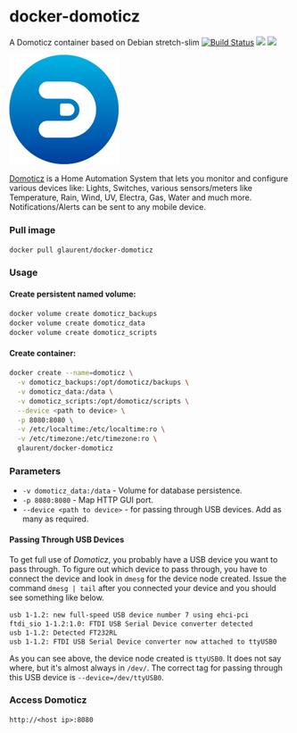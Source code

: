 # docker-domoticz
A Domoticz container based on Debian stretch-slim
[![Build Status](https://travis-ci.org/iamthemitch/docker-domoticz.svg?branch=master)](https://travis-ci.org/iamthemitch/docker-domoticz) [![](https://images.microbadger.com/badges/image/glaurent/docker-domoticz.svg)](https://microbadger.com/images/glaurent/docker-domoticz) [![](https://images.microbadger.com/badges/version/glaurent/docker-domoticz.svg)](https://microbadger.com/images/glaurent/docker-domoticz)

[![domoticz](https://github.com/domoticz/domoticz/raw/master/www/images/logo.png)](http://www.domoticz.com)

[Domoticz](http://www.domoticz.com) is a Home Automation System that lets you monitor and configure various devices like: Lights, Switches, various sensors/meters like Temperature, Rain, Wind, UV, Electra, Gas, Water and much more. Notifications/Alerts can be sent to any mobile device.

### Pull image
`docker pull glaurent/docker-domoticz`

### Usage
#### Create persistent named volume:
~~~bash
docker volume create domoticz_backups
docker volume create domoticz_data
docker volume create domoticz_scripts
~~~
#### Create container:
~~~bash
docker create --name=domoticz \
  -v domoticz_backups:/opt/domoticz/backups \
  -v domoticz_data:/data \
  -v domoticz_scripts:/opt/domoticz/scripts \
  --device <path to device> \
  -p 8080:8080 \
  -v /etc/localtime:/etc/localtime:ro \
  -v /etc/timezone:/etc/timezone:ro \
  glaurent/docker-domoticz
~~~

### Parameters
* `-v domoticz_data:/data` - Volume for database persistence.
* `-p 8080:8080` - Map HTTP GUI port.
* `--device <path to device>` - for passing through USB devices. Add as many as required.

#### Passing Through USB Devices
To get full use of *Domoticz*, you probably have a USB device you want to pass through.
To figure out which device to pass through, you have to connect the device and look in `dmesg` for the device node created.
Issue the command `dmesg | tail` after you connected your device and you should see something like below.

~~~log
usb 1-1.2: new full-speed USB device number 7 using ehci-pci
ftdi_sio 1-1.2:1.0: FTDI USB Serial Device converter detected
usb 1-1.2: Detected FT232RL
usb 1-1.2: FTDI USB Serial Device converter now attached to ttyUSB0
~~~
As you can see above, the device node created is `ttyUSB0`.
It does not say where, but it's almost always in `/dev/`.
The correct tag for passing through this USB device is `--device=/dev/ttyUSB0`.

### Access Domoticz
    http://<host ip>:8080

